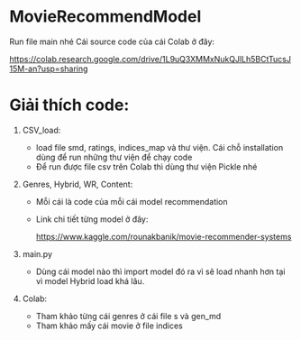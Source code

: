 ﻿# MovieRecommendModel
 Run file main nhé
 Cái source code của cái Colab ở đây:
 
 https://colab.research.google.com/drive/1L9uQ3XMMxNukQJlLh5BCtTucsJ15M-an?usp=sharing
 
 # Giải thích code:
 1. CSV_load: 
      - load file smd, ratings, indices_map và thư viện. Cái chỗ installation dùng để run những thư viện để chạy code
      - Để run được file csv trên Colab thì dùng thư viện Pickle nhé
 2. Genres, Hybrid, WR, Content: 
      - Mỗi cái là code của mỗi cái model recommendation
      - Link chi tiết từng model ở đây:
      
        https://www.kaggle.com/rounakbanik/movie-recommender-systems

 3. main.py
      - Dùng cái model nào thì import model đó ra vì sẽ load nhanh hơn tại vì model Hybrid load khá lâu.
 4. Colab:
      - Tham khảo từng cái genres ở cái file s và gen_md 
      - Tham khảo mấy cái movie ở file indices
      

